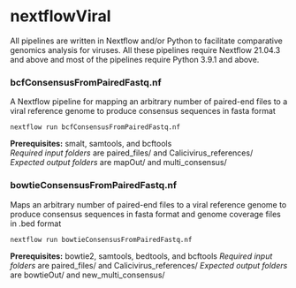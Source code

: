 # nextflowViral
All pipelines are written in Nextflow and/or Python to facilitate comparative genomics analysis for viruses.  All these pipelines require Nextflow 21.04.3 and above and most of the pipelines require Python 3.9.1 and above.

### bcfConsensusFromPairedFastq.nf
A Nextflow pipeline for mapping an arbitrary number of paired-end files to a viral reference genome to produce consensus sequences in fasta format

```nextflow run bcfConsensusFromPairedFastq.nf```

**Prerequisites:** smalt, samtools, and bcftools<br>
*Required input folders* are paired_files/ and Calicivirus_references/<br>
*Expected output folders* are mapOut/ and multi_consensus/

### bowtieConsensusFromPairedFastq.nf
Maps an arbitrary number of paired-end files to a viral reference genome to produce consensus sequences in fasta format and genome coverage files in .bed format

```nextflow run bowtieConsensusFromPairedFastq.nf```

**Prerequisites:** bowtie2, samtools, bedtools, and bcftools
*Required input folders* are paired_files/ and Calicivirus_references/
*Expected output folders* are bowtieOut/ and new_multi_consensus/
